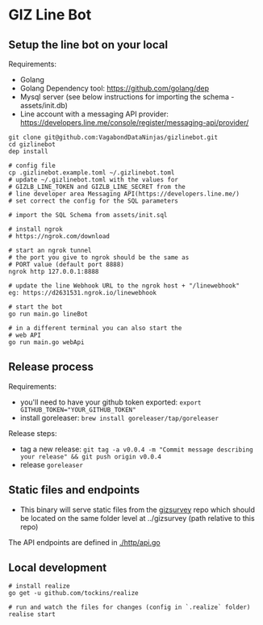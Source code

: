 # GIZ Line Bot

## Setup the line bot on your local

Requirements: 

* Golang
* Golang Dependency tool: https://github.com/golang/dep
* Mysql server (see below instructions for importing the schema - assets/init.db)
* Line account with a messaging API provider: https://developers.line.me/console/register/messaging-api/provider/

```
git clone git@github.com:VagabondDataNinjas/gizlinebot.git
cd gizlinebot
dep install

# config file
cp .gizlinebot.example.toml ~/.gizlinebot.toml
# update ~/.gizlinebot.toml with the values for
# GIZLB_LINE_TOKEN and GIZLB_LINE_SECRET from the
# line developer area Messaging API(https://developers.line.me/)
# set correct the config for the SQL parameters

# import the SQL Schema from assets/init.sql

# install ngrok
# https://ngrok.com/download

# start an ngrok tunnel
# the port you give to ngrok should be the same as
# PORT value (default port 8888)
ngrok http 127.0.0.1:8888

# update the line Webhook URL to the ngrok host + "/linewebhook"
eg: https://d2631531.ngrok.io/linewebhook

# start the bot
go run main.go lineBot

# in a different terminal you can also start the
# web API
go run main.go webApi
```

## Release process

Requirements:

* you'll need to have your github token exported: `export GITHUB_TOKEN="YOUR_GITHUB_TOKEN"`
* install goreleaser: `brew install goreleaser/tap/goreleaser`

Release steps:

* tag a new release: `git tag -a v0.0.4 -m "Commit message describing your release" && git push origin v0.0.4`
* release `goreleaser`

## Static files and endpoints

* This binary will serve static files from the [gizsurvey](https://github.com/VagabondDataNinjas/gizsurvey) repo
which should be located on the same folder level at ../gizsurvey (path relative to this repo)

The API endpoints are defined in [./http/api.go](./http/api.go)

## Local development

```
# install realize
go get -u github.com/tockins/realize

# run and watch the files for changes (config in `.realize` folder)
realise start
```
